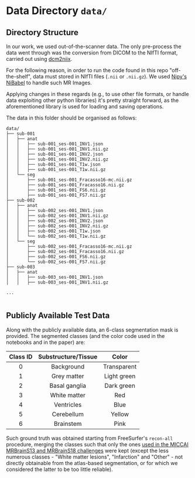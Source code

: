 # Data Directory `data/`


## Directory Structure

In our work, we used out-of-the-scanner data. The only pre-process the data went through was the conversion from DICOM to the NIfTI format, carried out using [dcm2niix](https://github.com/rordenlab/dcm2niix).

For the following reason, in order to run the code found in this repo "off-the-shelf", data must stored in NIfTI files (`.nii` or `.nii.gz`). We used [Nipy's NiBabel](https://nipy.org/nibabel/) to handle such MR Images.

Applying changes in these regards (e.g., to use other file formats, or handle data exploiting other python libraries) it's pretty straight forward, as the aforementioned library is used for loading and saving operations.

The data in this folder should be organised as follows:

```
data/
├── sub-001
│   ├── anat
│   │   ├── sub-001_ses-001_INV1.json
│   │   ├── sub-001_ses-001_INV1.nii.gz
│   │   ├── sub-001_ses-001_INV2.json
│   │   ├── sub-001_ses-001_INV2.nii.gz
│   │   ├── sub-001_ses-001_T1w.json
│   │   ├── sub-001_ses-001_T1w.nii.gz
│   └── seg
│       ├── sub-001_ses-001_Fracasso16-mc.nii.gz
│       ├── sub-001_ses-001_Fracasso16.nii.gz
│       ├── sub-001_ses-001_FS6.nii.gz
│       ├── sub-001_ses-001_FS7.nii.gz
├── sub-002
│   ├── anat
│   │   ├── sub-002_ses-001_INV1.json
│   │   ├── sub-002_ses-001_INV1.nii.gz
│   │   ├── sub-002_ses-001_INV2.json
│   │   ├── sub-002_ses-001_INV2.nii.gz
│   │   ├── sub-002_ses-001_T1w.json
│   │   └── sub-002_ses-001_T1w.nii.gz
│   └── seg
│       ├── sub-002_ses-001_Fracasso16-mc.nii.gz
│       ├── sub-002_ses-001_Fracasso16.nii.gz
│       ├── sub-002_ses-001_FS6.nii.gz
│       └── sub-002_ses-001_FS7.nii.gz
├── sub-003
│   ├── anat
│   │   ├── sub-003_ses-001_INV1.json
│   │   ├── sub-003_ses-001_INV1.nii.gz

...
 
```


## Publicly Available Test Data

Along with the publicly available data, an 6-class segmentation mask is provided. The segmented classes (and the color code used in the notebooks and in the paper) are:

| Class ID | Substructure/Tissue |    Color    |
|:--------:|:-------------------:|:-----------:|
|     0    |      Background     | Transparent |
|     1    |     Grey matter     | Light green |
|     2    |    Basal ganglia    |  Dark green |
|     3    |     White matter    |     Red     |
|     4    |      Ventricles     |     Blue    |
|     5    |      Cerebellum     |    Yellow   |
|     6    |      Brainstem      |     Pink    |


Such ground truth was obtained starting from FreeSurfer's `recon-all` procedure, merging the classes such that only the ones [used in the MICCAI MRBrainS13 and MRBrainS18 challenges](https://mrbrains13.isi.uu.nl/data/) were kept (except the less numerous classes - "White matter lesions", "Infarction" and "Other" - not directly obtainable from the atlas-based segmentation, or for which we considered the latter to be too little reliable).
